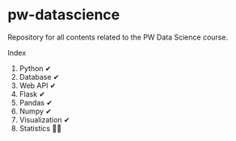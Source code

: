 # pw-datascience
Repository for all contents related to the PW Data Science course.

Index
1. Python ✔
2. Database ✔
3. Web API ✔
4. Flask ✔
5. Pandas ✔
6. Numpy ✔
7. Visualization ✔
8. Statistics 👨‍💻
